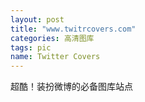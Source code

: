```yaml
---
layout: post
title: "www.twitrcovers.com"
categories: 高清图库
tags: pic
name: Twitter Covers
---
```



超酷！装扮微博的必备图库站点<!--break-->
